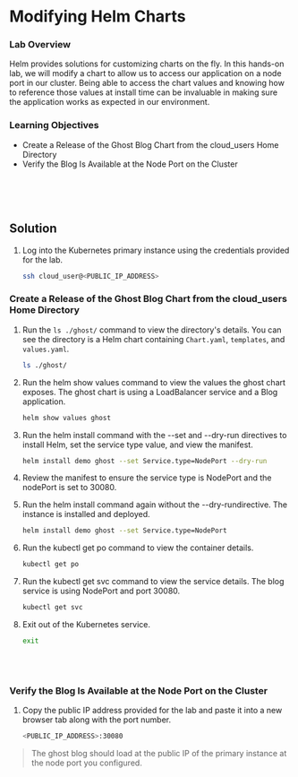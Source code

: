 # Modifying Helm Charts

### Lab Overview
Helm provides solutions for customizing charts on the fly. In this hands-on lab, we will modify a chart to allow us to access our application on a node port in our cluster. Being able to access the chart values and knowing how to reference those values at install time can be invaluable in making sure the application works as expected in our environment.

### Learning Objectives
- Create a Release of the Ghost Blog Chart from the cloud_users Home Directory
- Verify the Blog Is Available at the Node Port on the Cluster

<br><br><br>

## Solution
1. Log into the Kubernetes primary instance using the credentials provided for the lab.
    ```sh
    ssh cloud_user@<PUBLIC_IP_ADDRESS>
    ```

### Create a Release of the Ghost Blog Chart from the cloud_users Home Directory
1. Run the `ls ./ghost/` command to view the directory's details. You can see the directory is a Helm chart containing `Chart.yaml`, `templates`, and `values.yaml`.

    ```sh
    ls ./ghost/
    ```
2. Run the helm show values command to view the values the ghost chart exposes. The ghost chart is using a LoadBalancer service and a Blog application.

    ```sh
    helm show values ghost
    ```

3. Run the helm install command with the --set and --dry-run directives to install Helm, set the service type value, and view the manifest.

    ```sh
    helm install demo ghost --set Service.type=NodePort --dry-run
    ```
4. Review the manifest to ensure the service type is NodePort and the nodePort is set to 30080.
5. Run the helm install command again without the --dry-rundirective. The instance is installed and deployed.

    ```sh
    helm install demo ghost --set Service.type=NodePort
    ```
5. Run the kubectl get po command to view the container details.
    ```sh
    kubectl get po
    ```
6. Run the kubectl get svc command to view the service details. The blog service is using NodePort and port 30080.
    ```sh
    kubectl get svc
    ```
7. Exit out of the Kubernetes service.
    ```sh
    exit
    ```

<br><br>

### Verify the Blog Is Available at the Node Port on the Cluster
1. Copy the public IP address provided for the lab and paste it into a new browser tab along with the port number.
    ```sh
    <PUBLIC_IP_ADDRESS>:30080
    ```

> The ghost blog should load at the public IP of the primary instance at the node port you configured.